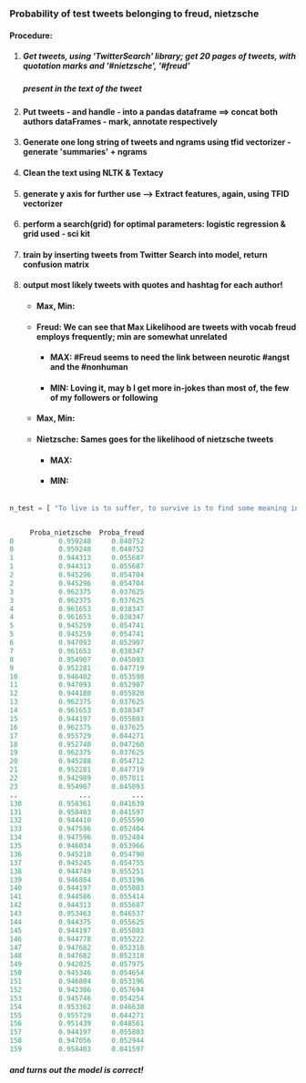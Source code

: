
### Probability of test tweets belonging to freud, nietzsche


#### Procedure:
1. ##### Get tweets, using 'TwitterSearch' library; get 20 pages of tweets, with quotation marks and '#nietzsche', '#freud' 
   ##### present in the text of the tweet
2. #### Put tweets - and handle - into a pandas dataframe ==> concat both authors dataFrames - mark, annotate respectively
3. #### Generate one long string of tweets and ngrams using tfid vectorizer - generate 'summaries' + ngrams
4. #### Clean the text using NLTK & Textacy
5. #### generate y axis for further use --> Extract features, again, using TFID vectorizer
6. #### perform a search(grid) for optimal parameters: logistic regression & grid used - sci kit
7. #### train by inserting tweets from Twitter Search into model, return confusion matrix
8. #### output most likely tweets with quotes and hashtag for each author!
     * #### Max, Min: 
     * #### Freud: We can see that Max Likelihood are tweets with vocab freud employs frequently; min are somewhat unrelated
         * #### MAX: #Freud seems to need the link between neurotic #angst and the #nonhuman 
         * #### MIN: Loving it, may b I get more in-jokes than most of, the few of my followers or following
      * #### Max, Min: 
      * #### Nietzsche: Sames goes for the likelihood of nietzsche tweets
         * #### MAX: 
         * #### MIN: 
  

```python

n_test = [ "To live is to suffer, to survive is to find some meaning in the suffering."]


     Proba_nietzsche  Proba_freud  
0           0.959248     0.040752  
0           0.959248     0.040752  
1           0.944313     0.055687  
1           0.944313     0.055687  
2           0.945296     0.054704  
2           0.945296     0.054704  
3           0.962375     0.037625  
3           0.962375     0.037625  
4           0.961653     0.038347  
4           0.961653     0.038347  
5           0.945259     0.054741  
5           0.945259     0.054741  
6           0.947093     0.052907  
7           0.961653     0.038347  
8           0.954907     0.045093  
9           0.952281     0.047719  
10          0.946402     0.053598  
11          0.947093     0.052907  
12          0.944180     0.055820  
13          0.962375     0.037625  
14          0.961653     0.038347  
15          0.944197     0.055803  
16          0.962375     0.037625  
17          0.955729     0.044271  
18          0.952740     0.047260  
19          0.962375     0.037625  
20          0.945288     0.054712  
21          0.952281     0.047719  
22          0.942989     0.057011  
23          0.954907     0.045093  
..               ...          ...  
130         0.958361     0.041639  
131         0.958403     0.041597  
132         0.944410     0.055590  
133         0.947596     0.052404  
134         0.947596     0.052404  
135         0.946034     0.053966  
136         0.945210     0.054790  
137         0.945245     0.054755  
138         0.944749     0.055251  
139         0.946804     0.053196  
140         0.944197     0.055803  
141         0.944586     0.055414  
142         0.944313     0.055687  
143         0.953463     0.046537  
144         0.944375     0.055625  
145         0.944197     0.055803  
146         0.944778     0.055222  
147         0.947682     0.052318  
148         0.947682     0.052318  
149         0.942025     0.057975  
150         0.945346     0.054654  
151         0.946804     0.053196  
152         0.942306     0.057694  
153         0.945746     0.054254  
154         0.953362     0.046638  
155         0.955729     0.044271  
156         0.951439     0.048561  
157         0.944197     0.055803  
158         0.947056     0.052944  
159         0.958403     0.041597  
```
##### and turns out the model is correct!
